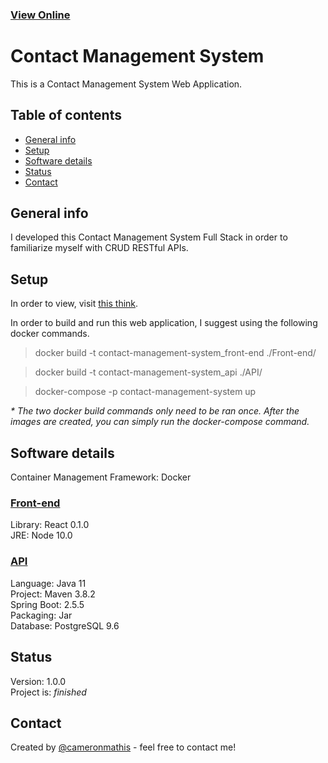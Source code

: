 ### [View Online](https://github.com/cameronmathis/ContactManagementSystem)

# Contact Management System

This is a Contact Management System Web Application.

## Table of contents

- [General info](#general-info)
- [Setup](#setup)
- [Software details](#Software-details)
- [Status](#status)
- [Contact](#contact)

## General info

I developed this Contact Management System Full Stack in order to familiarize myself with CRUD RESTful APIs.

## Setup

In order to view, visit [this think](https://github.com/cameronmathis/ContactManagementSystem). <br/>

In order to build and run this web application, I suggest using the following docker commands.

> docker build -t contact-management-system_front-end ./Front-end/

> docker build -t contact-management-system_api ./API/

> docker-compose -p contact-management-system up

_\* The two docker build commands only need to be ran once. After the images are created, you can simply run the docker-compose command._

## Software details

Container Management Framework: Docker <br/>

### [Front-end](https://github.com/cameronmathis/ContactManagementSystem-FrontEnd)

Library: React 0.1.0 <br/>
JRE: Node 10.0 <br/>

### [API](https://github.com/cameronmathis/ContactManagementSystem-API)

Language: Java 11 <br/>
Project: Maven 3.8.2 <br/>
Spring Boot: 2.5.5 <br/>
Packaging: Jar <br/>
Database: PostgreSQL 9.6 <br/>

## Status

Version: 1.0.0 <br/>
Project is: _finished_

## Contact

Created by [@cameronmathis](https://github.com/cameronmathis/) - feel free to contact me!
